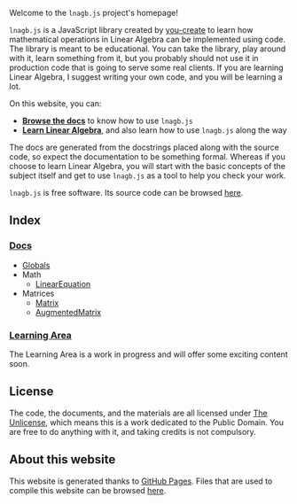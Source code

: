 Welcome to the `lnagb.js` project's homepage!

`lnagb.js` is a JavaScript library created by [you-create][gh yc] to learn how
mathematical operations in Linear Algebra can be implemented using code. The
library is meant to be educational. You can take the library, play around with
it, learn something from it, but you probably should not use it in production
code that is going to serve some real clients. If you are learning Linear
Algebra, I suggest writing your own code, and you will be learning a lot.

On this website, you can:
- **[Browse the docs][docs]** to know how to use `lnagb.js`
- **[Learn Linear Algebra][learn]**, and also learn how to use `lnagb.js` along the way

The docs are generated from the docstrings placed along with the source code,
so expect the documentation to be something formal. Whereas if you choose to
learn Linear Algebra, you will start with the basic concepts of the subject
itself and get to use `lnagb.js` as a tool to help you check your work.

`lnagb.js` is free software. Its source code can be browsed [here][gh lnagbjs].

[gh yc]: https://github.com/you-create/
[docs]: ./lnagb.js/
[learn]: ./learn/
[gh lnagbjs]: https://github.com/vecma-org/lnagb.js

## Index

### [Docs][docs]

- [Globals](./lnagb.js/Globals)
- Math
	- [LinearEquation](./lnagb.js/math/LinearEquation)
- Matrices
	- [Matrix](./lnagb.js/matrices/Matrix)
	- [AugmentedMatrix](./lnagb.js/matrices/AugmentedMatrix)

### [Learning Area][learn]

The Learning Area is a work in progress and will offer some exciting content
soon.

## License

The code, the documents, and the materials are all licensed under
[The Unlicense][lic], which means this is a work dedicated to the Public Domain.
You are free to do anything with it, and taking credits is not compulsory.

[lic]: https://unlicense.org/

## About this website

This website is generated thanks to [GitHub Pages][gh pages]. Files that are
used to compile this website can be browsed [here][gh lnagbjs docs].

[gh pages]: https://pages.github.com/
[gh lnagbjs docs]: https://github.com/vecma-org/lnagb.js/tree/master/docs

